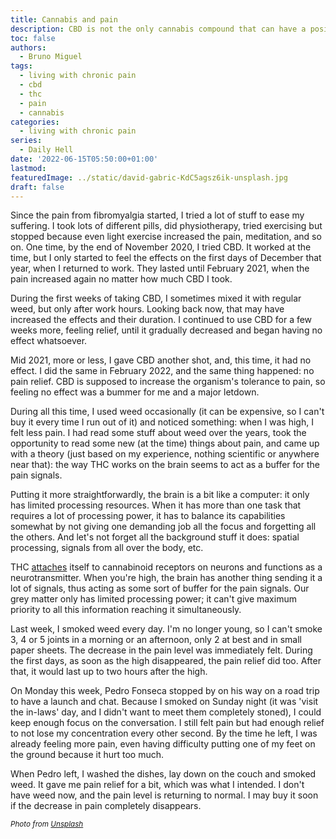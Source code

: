 ```yaml
---
title: Cannabis and pain
description: CBD is not the only cannabis compound that can have a positive impact on pain
toc: false
authors:
  - Bruno Miguel
tags:
  - living with chronic pain
  - cbd
  - thc
  - pain
  - cannabis
categories:
  - living with chronic pain
series:
  - Daily Hell
date: '2022-06-15T05:50:00+01:00'
lastmod:
featuredImage: ../static/david-gabric-KdC5agsz6ik-unsplash.jpg
draft: false
---
```


Since the pain from fibromyalgia started, I tried a lot of stuff to ease my suffering. I took lots of different pills, did physiotherapy, tried exercising but stopped because even light exercise increased the pain, meditation, and so on. One time, by the end of November 2020, I tried CBD. It worked at the time, but I only started to feel the effects on the first days of December that year, when I returned to work. They lasted until February 2021, when the pain increased again no matter how much CBD I took.

During the first weeks of taking CBD, I sometimes mixed it with regular weed, but only after work hours. Looking back now, that may have increased the effects and their duration. I continued to use CBD for a few weeks more, feeling relief, until it gradually decreased and began having no effect whatsoever.

Mid 2021, more or less, I gave CBD another shot, and, this time, it had no effect. I did the same in February 2022, and the same thing happened: no pain relief. CBD is supposed to increase the organism's tolerance to pain, so feeling no effect was a bummer for me and a major letdown.

During all this time, I used weed occasionally (it can be expensive, so I can't buy it every time I run out of it) and noticed something: when I was high, I felt less pain. I had read some stuff about weed over the years, took the opportunity to read some new (at the time) things about pain, and came up with a theory (just based on my experience, nothing scientific or anywhere near that): the way THC works on the brain seems to act as a buffer for the pain signals.

Putting it more straightforwardly, the brain is a bit like a computer: it only has limited processing resources. When it has more than one task that requires a lot of processing power, it has to balance its capabilities somewhat by not giving one demanding job all the focus and forgetting all the others. And let's not forget all the background stuff it does: spatial processing, signals from all over the body, etc.

THC [attaches](https://nida.nih.gov/publications/research-reports/marijuana/how-does-marijuana-produce-its-effects) itself to cannabinoid receptors on neurons and functions as a neurotransmitter. When you're high, the brain has another thing sending it a lot of signals, thus acting as some sort of buffer for the pain signals. Our grey matter only has limited processing power; it can't give maximum priority to all this information reaching it simultaneously.

Last week, I smoked weed every day. I'm no longer young, so I can't smoke 3, 4 or 5 joints in a morning or an afternoon, only 2 at best and in small paper sheets. The decrease in the pain level was immediately felt. During the first days, as soon as the high disappeared, the pain relief did too. After that, it would last up to two hours after the high.

On Monday this week, Pedro Fonseca stopped by on his way on a road trip to have a launch and chat. Because I smoked on Sunday night (it was 'visit the in-laws' day, and I didn't want to meet them completely stoned), I could keep enough focus on the conversation. I still felt pain but had enough relief to not lose my concentration every other second. By the time he left, I was already feeling more pain, even having difficulty putting one of my feet on the ground because it hurt too much.

When Pedro left, I washed the dishes, lay down on the couch and smoked weed. It gave me pain relief for a bit, which was what I intended. I don't have weed now, and the pain level is returning to normal. I may buy it soon if the decrease in pain completely disappears.

<small>_Photo from [Unsplash](https://unsplash.com/photos/KdC5agsz6ik)_</small>
